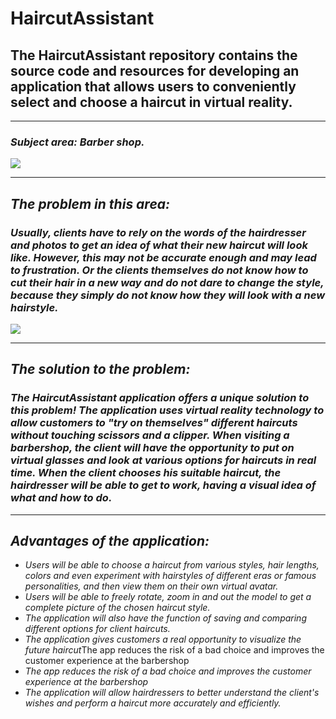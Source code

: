 # HaircutAssistant
## The HaircutAssistant repository contains the source code and resources for developing an application that allows users to conveniently select and choose a haircut in virtual reality.
______
### ***Subject area:*** *Barber shop.*

<img src="https://usercontent.one/wp/www.queenstownbarbers.com/wp-content/uploads/2018/01/about-us-image.jpg">

_____
## ***The problem in this area:***
### *Usually, clients have to rely on the words of the hairdresser and photos to get an idea of what their new haircut will look like. However, this may not be accurate enough and may lead to frustration. Or the clients themselves do not know how to cut their hair in a new way and do not dare to change the style, because they simply do not know how they will look with a new hairstyle.*

<img src="https://avatars.dzeninfra.ru/get-zen_doc/9367095/pub_641b5de8b1af950efd37f643_641c181950c0a2014408ea57/scale_1200">

______
## ***The solution to the problem:***
### *The HaircutAssistant application offers a unique solution to this problem! The application uses virtual reality technology to allow customers to "try on themselves" different haircuts without touching scissors and a clipper. When visiting a barbershop, the client will have the opportunity to put on virtual glasses and look at various options for haircuts in real time. When the client chooses his suitable haircut, the hairdresser will be able to get to work, having a visual idea of what and how to do.*
_______
## ***Advantages of the application:***
+ *Users will be able to choose a haircut from various styles, hair lengths, colors and even experiment with hairstyles of different eras or famous personalities, and then view them on their own virtual avatar.*
+ *Users will be able to freely rotate, zoom in and out the model to get a complete picture of the chosen haircut style.*
+ *The application will also have the function of saving and comparing different options for client haircuts.*
+ *The application gives customers a real opportunity to visualize the future haircut*The app reduces the risk of a bad choice and improves the customer experience at the barbershop
+ *The app reduces the risk of a bad choice and improves the customer experience at the barbershop*
+ *The application will allow hairdressers to better understand the client's wishes and perform a haircut more accurately and efficiently.*
